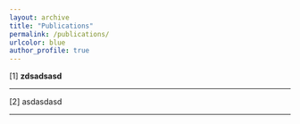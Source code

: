 ```yaml
---
layout: archive
title: "Publications"
permalink: /publications/
urlcolor: blue
author_profile: true
---
```


[1] **zdsadsasd**

---

[2] asdasdasd

---
